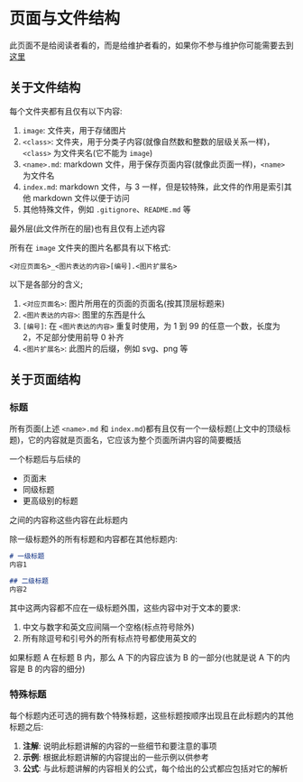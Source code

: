 # 页面与文件结构

此页面不是给阅读者看的，而是给维护者看的，如果你不参与维护你可能需要去到[这里](index.md)

## 关于文件结构

每个文件夹都有且仅有以下内容:
1. `image`: 文件夹，用于存储图片
2. `<class>`: 文件夹，用于分类子内容(就像自然数和整数的层级关系一样)，`<class>` 为文件夹名(它不能为 `image`)
3. `<name>.md`: markdown 文件，用于保存页面内容(就像此页面一样)，`<name>` 为文件名
4. `index.md`: markdown 文件，与 3 一样，但是较特殊，此文件的作用是索引其他 markdown 文件以便于访问
5. 其他特殊文件，例如 `.gitignore`、`README.md` 等

最外层(此文件所在的层)也有且仅有上述内容

所有在 `image` 文件夹的图片名都具有以下格式:
```
<对应页面名>_<图片表达的内容>[编号].<图片扩展名>
```

以下是各部分的含义;
1. `<对应页面名>`: 图片所用在的页面的页面名(按其顶层标题来)
2. `<图片表达的内容>`: 图里的东西是什么
3. `[编号]`: 在 `<图片表达的内容>` 重复时使用，为 1 到 99 的任意一个数，长度为 2，不足部分使用前导 0 补齐
4. `<图片扩展名>`: 此图片的后缀，例如 svg、png 等

## 关于页面结构

### 标题

所有页面(上述 `<name>.md` 和 `index.md`)都有且仅有一个一级标题(上文中的顶级标题)，它的内容就是页面名，它应该为整个页面所讲内容的简要概括

一个标题后与后续的
- 页面末
- 同级标题
- 更高级别的标题

之间的内容称这些内容在此标题内

除一级标题外的所有标题和内容都在其他标题内:
```md
# 一级标题
内容1

## 二级标题
内容2
```
其中这两内容都不应在一级标题外围，这些内容中对于文本的要求:
1. 中文与数字和英文应间隔一个空格(标点符号除外)
2. 所有除逗号和引号外的所有标点符号都使用英文的

如果标题 A 在标题 B 内，那么 A 下的内容应该为 B 的一部分(也就是说 A 下的内容是 B 的内容的细分)

### 特殊标题

每个标题内还可选的拥有数个特殊标题，这些标题按顺序出现且在此标题内的其他标题之后:
1. **注解**: 说明此标题讲解的内容的一些细节和要注意的事项
2. **示例**: 根据此标题讲解的内容提出的一些示例以供参考
3. **公式**: 与此标题讲解的内容相关的公式，每个给出的公式都应包括对它的解析